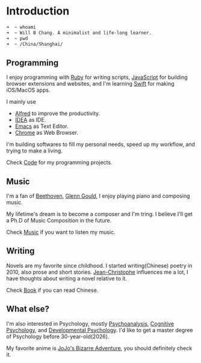 # Introduction

```bash
➜  ~ whoami 
➜  ~ Will B Chang. A minimalist and life-long learner.
➜  ~ pwd
➜  ~ /China/Shanghai/
```

## Programming
I enjoy programming with [Ruby](https://www.ruby-lang.org/en/) for writing scripts, [JavaScript](https://javascript.info/) for building browser extensions and websites, and I'm learning [Swift](https://developer.apple.com/swift/) for making iOS/MacOS apps.

I mainly use
- [Alfred](https://www.alfredapp.com/) to improve the productivity.
- [IDEA](https://www.jetbrains.com/idea/) as IDE.
- [Emacs](https://code.visualstudio.com/) as Text Editor.
- [Chrome](https://www.google.com/chrome/) as Web Browser.

I'm building softwares to fill my personal needs, speed up my workflow, and trying to make a living. 

Check [Code](https://code.willbc.cn) for my programming projects.

## Music
I'm a fan of [Beethoven](https://en.wikipedia.org/wiki/Ludwig_van_Beethoven), [Glenn Gould](https://en.wikipedia.org/wiki/Glenn_Gould), I enjoy playing piano and composing music.

My lifetime's dream is to become a composer and I'm tring. I believe I'll get a Ph.D of Music Composition in the future.

Check [Music](https://music.willbc.cn) if you want to listen my music.

## Writing
Novels are my favorite since childhood. I started writing(Chinese) poetry in 2010, also prose and short stories. [Jean-Christophe](https://en.wikipedia.org/wiki/Jean-Christophe) influences me a lot, I have thoughts about writing a novel relative to it.

Check [Book](https://book.willbc.cn) if you can read Chinese.

## What else?
I'm also interested in Psychology, mostly [Psychoanalysis](https://en.wikipedia.org/wiki/Psychoanalysis), [Cognitive Psychology](https://en.wikipedia.org/wiki/Cognitive_psychology), and [Developmental Psychology](https://en.wikipedia.org/wiki/Developmental_psychology). I'd like to get a master degree of Psychology before 30-year-old(2026).

My favorite anime is [JoJo's Bizarre Adventure](https://en.wikipedia.org/wiki/JoJo%27s_Bizarre_Adventure), you should definitely check it. 
